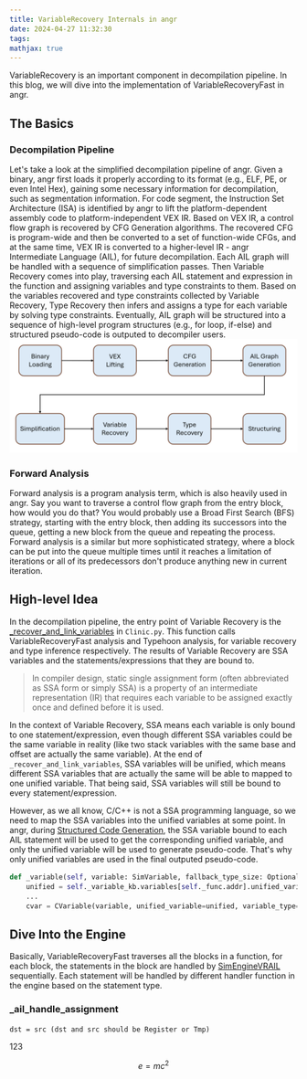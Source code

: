 ```yaml
---
title: VariableRecovery Internals in angr
date: 2024-04-27 11:32:30
tags:
mathjax: true
---
```


VariableRecovery is an important component in decompilation pipeline. In this blog, we will dive into the implementation of VariableRecoveryFast in angr.

<!-- more -->

## The Basics
### Decompilation Pipeline
Let's take a look at the simplified decompilation pipeline of angr. Given a binary, angr first loads it properly according to its format (e.g., ELF, PE, or even Intel Hex), gaining some necessary information for decompilation, such as segmentation information. For code segment, the Instruction Set Architecture (ISA) is identified by angr to lift the platform-dependent assembly code to platform-independent VEX IR. Based on VEX IR, a control flow graph is recovered by CFG Generation algorithms. The recovered CFG is program-wide and then be converted to a set of function-wide CFGs, and at the same time, VEX IR is converted to a higher-level IR - angr Intermediate Language (AIL), for future decompilation. Each AIL graph will be handled with a sequence of simplification passes. Then Variable Recovery comes into play, traversing each AIL statement and expression in the function and assigning variables and type constraints to them. Based on the variables recovered and type constraints collected by Variable Recovery, Type Recovery then infers and assigns a type for each variable by solving type constraints. Eventually, AIL graph will be structured into a sequence of high-level program structures (e.g., for loop, if-else) and structured pseudo-code is outputed to decompiler users.
![](VariableRecovery-Internals-in-angr/decompilation_pipeline.png)

### Forward Analysis
Forward analysis is a program analysis term, which is also heavily used in angr. Say you want to traverse a control flow graph from the entry block, how would you do that? You would probably use a Broad First Search (BFS) strategy, starting with the entry block, then adding its successors into the queue, getting a new block from the queue and repeating the process. Forward analysis is a similar but more sophisticated strategy, where a block can be put into the queue multiple times until it reaches a limitation of iterations or all of its predecessors don't produce anything new in current iteration.

## High-level Idea
In the decompilation pipeline, the entry point of Variable Recovery is the [_recover_and_link_variables](https://github.com/angr/angr/blob/af87b435ffbe897d5b3a2147263963c869103590/angr/analyses/decompiler/clinic.py#L1108) in `Clinic.py`. This function calls VariableRecoveryFast analysis and Typehoon analysis, for variable recovery and type inference respectively. The results of Variable Recovery are SSA variables and the statements/expressions that they are bound to.
> In compiler design, static single assignment form (often abbreviated as SSA form or simply SSA) is a property of an intermediate representation (IR) that requires each variable to be assigned exactly once and defined before it is used.

In the context of Variable Recovery, SSA means each variable is only bound to one statement/expression, even though different SSA variables could be the same variable in reality (like two stack variables with the same base and offset are actually the same variable). At the end of `_recover_and_link_variables`, SSA variables will be unified, which means different SSA variables that are actually the same will be able to mapped to one unified variable. That being said, SSA variables will still be bound to every statement/expression.

However, as we all know, C/C++ is not a SSA programming language, so we need to map the SSA variables into the unified variables at some point. In angr, during [Structured Code Generation](https://github.com/angr/angr/blob/69f5da7f6b45bb27f3ff69c299871f8cf79b140f/angr/analyses/decompiler/structured_codegen/c.py), the SSA variable bound to each AIL statement will be used to get the corresponding unified variable, and only the unified variable will be used to generate pseudo-code. That's why only unified variables are used in the final outputed pseudo-code.
```python
def _variable(self, variable: SimVariable, fallback_type_size: Optional[int]) -> CVariable:
    unified = self._variable_kb.variables[self._func.addr].unified_variable(variable)
    ...
    cvar = CVariable(variable, unified_variable=unified, variable_type=variable_type, codegen=self)
```

## Dive Into the Engine
Basically, VariableRecoveryFast traverses all the blocks in a function, for each block, the statements in the block are handled by [SimEngineVRAIL](https://github.com/angr/angr/blob/69f5da7f6b45bb27f3ff69c299871f8cf79b140f/angr/analyses/variable_recovery/engine_ail.py#L26) sequentially. Each statement will be handled by different handler function in the engine based on the statement type. 
### _ail_handle_assignment
```
dst = src (dst and src should be Register or Tmp)
```
$123$

$$\begin{equation} \label{eq1}
e=mc^2
\end{equation}$$